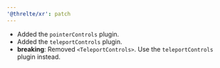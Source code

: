 ```yaml
---
'@threlte/xr': patch
---
```


- Added the `pointerControls` plugin.
- Added the `teleportControls` plugin.
- **breaking**: Removed `<TeleportControls>`. Use the `teleportControls` plugin instead.
